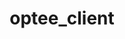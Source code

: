 ---
parent_project: optee
permalink: /engineering/projects/optee/optee_client/
project_link_name: optee_client
project_url: https://github.com/OP-TEE/optee_client
statsAvailable: 'true'
title: optee_client
---